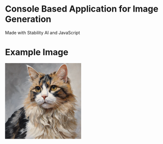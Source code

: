 # Console Based Application for Image Generation 
Made with Stability AI and JavaScript

# Example Image
<img src="/Examples/img_1455757375.png" alt="Painting of a cat"  width="250" height="250"/>
